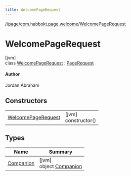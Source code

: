 ```yaml
---
title: WelcomePageRequest
---
```

//[page](../../../index.html)/[com.habbokt.page.welcome](../index.html)/[WelcomePageRequest](index.html)



# WelcomePageRequest



[jvm]\
class [WelcomePageRequest](index.html) : [PageRequest](../../com.habbokt.page/-page-request/index.html)

#### Author



Jordan Abraham



## Constructors


| | |
|---|---|
| [WelcomePageRequest](-welcome-page-request.html) | [jvm]<br>constructor() |


## Types


| Name | Summary |
|---|---|
| [Companion](-companion/index.html) | [jvm]<br>object [Companion](-companion/index.html) |

